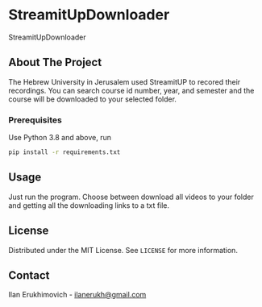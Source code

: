 # StreamitUpDownloader
StreamitUpDownloader

<!-- ABOUT THE PROJECT -->
## About The Project

The Hebrew University in Jerusalem used StreamitUP to recored their recordings. You can search course id number, year, and semester and the course will be downloaded to your selected folder. 




### Prerequisites

Use Python 3.8 and above, run
```sh
pip install -r requirements.txt
```



<!-- USAGE EXAMPLES -->
## Usage

Just run the program.
Choose between download all videos to your folder and getting all the downloading links to a txt file.


<!-- LICENSE -->
## License

Distributed under the MIT License. See `LICENSE` for more information.



<!-- CONTACT -->
## Contact

Ilan Erukhimovich - ilanerukh@gmail.com

